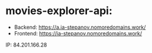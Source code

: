 # movies-explorer-api:
- Backend: https://a.ia-stepanov.nomoredomains.work/
- Frontend: https://ia-stepanov.nomoredomains.work/

IP: 84.201.166.28
